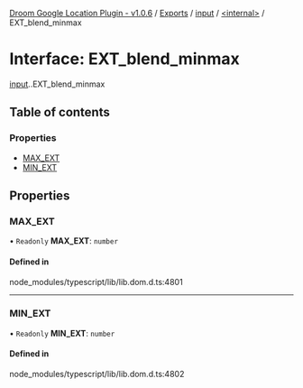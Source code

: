 [Droom Google Location Plugin - v1.0.6](../README.md) / [Exports](../modules.md) / [input](../modules/input.md) / [<internal\>](../modules/input._internal_.md) / EXT\_blend\_minmax

# Interface: EXT\_blend\_minmax

[input](../modules/input.md).[<internal>](../modules/input._internal_.md).EXT_blend_minmax

## Table of contents

### Properties

- [MAX\_EXT](input._internal_.EXT_blend_minmax.md#max_ext)
- [MIN\_EXT](input._internal_.EXT_blend_minmax.md#min_ext)

## Properties

### MAX\_EXT

• `Readonly` **MAX\_EXT**: `number`

#### Defined in

node_modules/typescript/lib/lib.dom.d.ts:4801

___

### MIN\_EXT

• `Readonly` **MIN\_EXT**: `number`

#### Defined in

node_modules/typescript/lib/lib.dom.d.ts:4802
